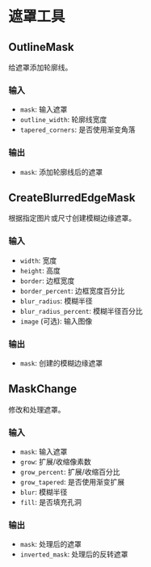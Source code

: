 # 遮罩工具

## OutlineMask
给遮罩添加轮廓线。

### 输入
- `mask`: 输入遮罩
- `outline_width`: 轮廓线宽度
- `tapered_corners`: 是否使用渐变角落

### 输出
- `mask`: 添加轮廓线后的遮罩

## CreateBlurredEdgeMask
根据指定图片或尺寸创建模糊边缘遮罩。

### 输入
- `width`: 宽度
- `height`: 高度
- `border`: 边框宽度
- `border_percent`: 边框宽度百分比
- `blur_radius`: 模糊半径
- `blur_radius_percent`: 模糊半径百分比
- `image` (可选): 输入图像

### 输出
- `mask`: 创建的模糊边缘遮罩

## MaskChange
修改和处理遮罩。

### 输入
- `mask`: 输入遮罩
- `grow`: 扩展/收缩像素数
- `grow_percent`: 扩展/收缩百分比
- `grow_tapered`: 是否使用渐变扩展
- `blur`: 模糊半径
- `fill`: 是否填充孔洞

### 输出
- `mask`: 处理后的遮罩
- `inverted_mask`: 处理后的反转遮罩